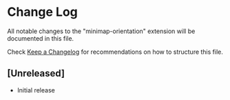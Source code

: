 # Change Log

All notable changes to the "minimap-orientation" extension will be documented in this file.

Check [Keep a Changelog](http://keepachangelog.com/) for recommendations on how to structure this file.

## [Unreleased]

- Initial release
